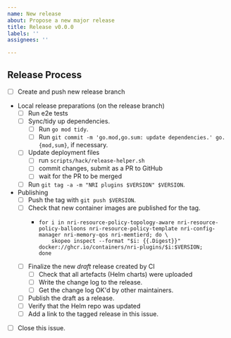 ```yaml
---
name: New release
about: Propose a new major release
title: Release v0.0.0
labels: ''
assignees: ''

---
```


## Release Process

<!--
If making adjustments to the checklist please also file a PR against this issue
template (.github/ISSUE_TEMPLATE/new-release.md) to incorporate the changes for
future releases.
-->

- [ ] Create and push new release branch
- Local release preparations (on the release branch)
  - [ ] Run e2e tests
  - [ ] Sync/tidy up dependencies.
    - [ ] Run `go mod tidy`.
    - [ ] Run `git commit -m 'go.mod,go.sum: update dependencies.' go.{mod,sum}`, if necessary.
  - [ ] Update deployment files
    - [ ] run `scripts/hack/release-helper.sh`
    - [ ] commit changes, submit as a PR to GitHub
    - [ ] wait for the PR to be merged
  - [ ] Run `git tag -a -m "NRI plugins $VERSION" $VERSION`.
- Publishing
  - [ ] Push the tag with `git push $VERSION`.
  - [ ] Check that new container images are published for the tag.
    - ```
      for i in nri-resource-policy-topology-aware nri-resource-policy-balloons nri-resource-policy-template nri-config-manager nri-memory-qos nri-memtierd; do \
          skopeo inspect --format "$i: {{.Digest}}" docker://ghcr.io/containers/nri-plugins/$i:$VERSION;
      done
      ```
  - [ ] Finalize the new *draft* release created by CI
    - [ ] Check that all artefacts (Helm charts) were uploaded
    - [ ] Write the change log to the release.
    - [ ] Get the change log OK'd by other maintainers.
  - [ ] Publish the draft as a release.
  - [ ] Verify that the Helm repo was updated
  - [ ] Add a link to the tagged release in this issue.
- [ ] Close this issue.
